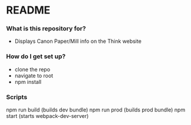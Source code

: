 # README #

### What is this repository for? ###

* Displays Canon Paper/Mill info on the Think website

### How do I get set up? ###

* clone the repo
* navigate to root
* npm install

### Scripts ###

npm run build (builds dev bundle)
npm run prod (builds prod bundle)
npm start (starts webpack-dev-server)